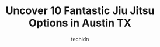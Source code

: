 ---
layout: ampstory
image: https://i0.wp.com/www.depkes.org/wp-content/uploads/2023/06/jiu-jitsu-0-in-austin-tx-1685777349.jpeg?resize=640,853
author: techidn
featured: false
description: Discover the impressive array of Jiu Jitsu options in Austin TX, where you can find 10 of the largest Jiu Jitsu establishments in the area. From renowned classics to hidden gems, Austin TX o
title: Uncover 10 Fantastic Jiu Jitsu Options in Austin TX
cover:
   title: Uncover 10 Fantastic Jiu Jitsu Options in Austin TX
   subtitle: Rickpate
   background: https://www.depkes.org/wp-content/uploads/2023/06/jiu-jitsu-0-in-austin-tx-1685777349.jpeg

pages: 
 - layout: thirds
   top: <h1>#1 Paragon Jiu-Jitsu Academy - Austin</h1>
   bottom: "<p>I dropped in while on a business trip. Laura was very welcoming on the phone and at the front desk. Jose was very helpful and welcoming as well. What I really appreciated</p>"
   background: https://www.depkes.org/wp-content/uploads/2023/06/jiu-jitsu-1-in-austin-tx-1685777350.jpeg
   backgroundblur: true
 - layout: thirds
   top: <h1>#2 Aces Jiu Jitsu Club</h1>
   bottom: "<p>Ive been a member of aces going on two years now, Ive been treated pretty much like family, love the training and really like the coaching staff and the professor. My d</p>"
   background: https://www.depkes.org/wp-content/uploads/2023/06/jiu-jitsu-2-in-austin-tx-1685777351.jpeg
   cta:
      link: https://www.depkes.org/blog/uncover-10-fantastic-jiu-jitsu-options-in-austin-tx/
      text: Uncover 10 Fantastic Jiu Jitsu Options in Austin TX
 - layout: thirds
   top: <h1>#3 Integração USA - Brazilian Jiu Jitsu</h1>
   bottom: "<p>1600 W Stassney Ln c, Austin, TX 78745, United States</p>"
   background: https://www.depkes.org/wp-content/uploads/2023/06/jiu-jitsu-3-in-austin-tx-1685777352.jpeg
   cta:
      link: https://www.depkes.org/blog/uncover-10-fantastic-jiu-jitsu-options-in-austin-tx/
      text: Uncover 10 Fantastic Jiu Jitsu Options in Austin TX
 - layout: thirds
   top: <h1>#4 10th Planet Austin</h1>
   bottom: "<p>4509 Freidrich Ln #210, Austin, TX 78744, United States</p>"
   background: https://images.unsplash.com/photo-1613843873231-1447db182f97?ixlib=rb-4.0.3&ixid=MnwxMjA3fDB8MHxwaG90by1wYWdlfHx8fGVufDB8fHx8&auto=format&fit=crop&w=640&h=853&q=80
   cta:
      link: https://www.depkes.org/blog/uncover-10-fantastic-jiu-jitsu-options-in-austin-tx/
      text: Uncover 10 Fantastic Jiu Jitsu Options in Austin TX
 - layout: thirds
   top: <h1>#5 Martial Arts of Austin</h1>
   bottom: "<p>111 Ramble Ln #108, Austin, TX 78745, United States</p>"
   background: https://images.unsplash.com/photo-1614648718611-0635f29016cb?ixlib=rb-4.0.3&ixid=MnwxMjA3fDB8MHxwaG90by1wYWdlfHx8fGVufDB8fHx8&auto=format&fit=crop&w=640&h=853&q=80
   cta:
      link: https://www.depkes.org/blog/uncover-10-fantastic-jiu-jitsu-options-in-austin-tx/
      text: Uncover 10 Fantastic Jiu Jitsu Options in Austin TX
 - layout: thirds
   top: <h1>#6 Brazilian Fight Factory</h1>
   bottom: "<p>9607 Research Blvd #675, Austin, TX 78759, United States</p>"
   background: https://images.unsplash.com/photo-1599422314077-f4dfdaa4cd09?ixlib=rb-4.0.3&ixid=MnwxMjA3fDB8MHxwaG90by1wYWdlfHx8fGVufDB8fHx8&auto=format&fit=crop&w=640&h=853&q=80
   cta:
      link: https://www.depkes.org/blog/uncover-10-fantastic-jiu-jitsu-options-in-austin-tx/
      text: Uncover 10 Fantastic Jiu Jitsu Options in Austin TX
 - layout: thirds
   top: <h1>#7 Black Widow MMA</h1>
   bottom: "<p>2007 Kramer Ln UNIT 101, Austin, TX 78758, United States</p>"
   background: https://images.unsplash.com/photo-1567360425618-1594206637d2?ixlib=rb-4.0.3&ixid=MnwxMjA3fDB8MHxwaG90by1wYWdlfHx8fGVufDB8fHx8&auto=format&fit=crop&w=640&h=853&q=80
   cta:
      link: https://www.depkes.org/blog/uncover-10-fantastic-jiu-jitsu-options-in-austin-tx/
      text: Uncover 10 Fantastic Jiu Jitsu Options in Austin TX
 - layout: thirds
   middle: Continue reading...
   background: https://images.unsplash.com/photo-1509114397022-ed747cca3f65?ixlib=rb-4.0.3&ixid=MnwxMjA3fDB8MHxwaG90by1wYWdlfHx8fGVufDB8fHx8&auto=format&fit=crop&w=640&h=853&q=80
   cta:
      link: https://www.depkes.org/blog/uncover-10-fantastic-jiu-jitsu-options-in-austin-tx/
      text: Uncover 10 Fantastic Jiu Jitsu Options in Austin TX
      
---
